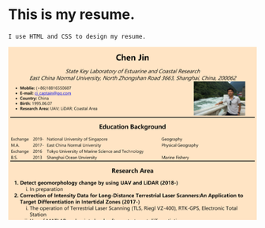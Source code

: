 This is my resume.
===
    I use HTML and CSS to design my resume.
![](https://github.com/CHENJIN67/CHENJIN67.github.io/blob/master/jpg/resumel.png)
